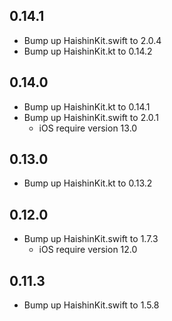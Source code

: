 ## 0.14.1
* Bump up HaishinKit.swift to 2.0.4
* Bump up HaishinKit.kt to 0.14.2

## 0.14.0
* Bump up HaishinKit.kt to 0.14.1
* Bump up HaishinKit.swift to 2.0.1
    * iOS require version 13.0

## 0.13.0

* Bump up HaishinKit.kt to 0.13.2

## 0.12.0

* Bump up HaishinKit.swift to 1.7.3
    * iOS require version 12.0

## 0.11.3

* Bump up HaishinKit.swift to 1.5.8
